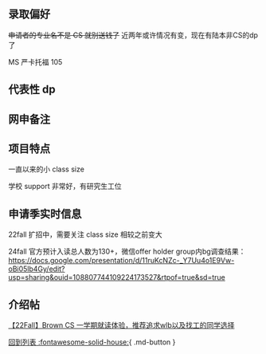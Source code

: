 ## 录取偏好

~~申请者的专业名不是 CS 就别送钱了~~ 近两年或许情况有变，现在有陆本非CS的dp了

MS 严卡托福 105

## 代表性 dp

## 网申备注

## 项目特点

一直以来的小 class size

学校 support 非常好，有研究生工位

## 申请季实时信息

22fall 扩招中，需要关注 class size 相较之前变大

24fall 官方预计入读总人数为130+，微信offer holder group内bg调查结果：https://docs.google.com/presentation/d/11ruKcNZc-_Y7Uu4o1E9Vw-oBi05lb4Gy/edit?usp=sharing&ouid=108807744109224173527&rtpof=true&sd=true

## 介绍帖
[【22Fall】Brown CS 一学期就读体验，推荐追求wlb以及找工的同学选择](https://www.1point3acres.com/bbs/thread-953121-1-1.html)

[回到列表 :fontawesome-solid-house:](grade.md){ .md-button }
